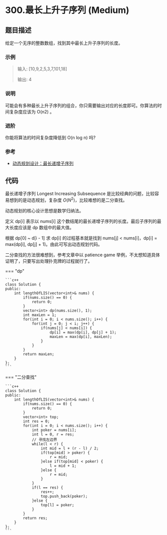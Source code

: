 # 300.最长上升子序列 (Medium)

## 题目描述

给定一个无序的整数数组，找到其中最长上升子序列的长度。

### 示例

> 输入: [10,9,2,5,3,7,101,18]
> 
> 输出: 4 

### 说明

可能会有多种最长上升子序列的组合，你只需要输出对应的长度即可。你算法的时间复杂度应该为 O(n2) 。

### 进阶

你能将算法的时间复杂度降低到 O(n log n) 吗?

### 参考

- [动态规划设计：最长递增子序列](https://labuladong.gitbook.io/algo/dong-tai-gui-hua-xi-lie/dong-tai-gui-hua-she-ji-zui-chang-di-zeng-zi-xu-lie)

## 代码

最长递增子序列 Longest Increasing Subsequence 是比较经典的问题，比较容易想到的是动态规划，复杂度 $O(N^2)$，比较难想的是二分查找。

动态规划的核心设计思想是数学归纳法。

定义 dp[i] 表示以 nums[i] 这个数结尾的最长递增子序列的长度。最后子序列的最大长度应该是 dp 数组中的最大值。

根据 dp[0] ~ d[i - 1] 求 dp[i] 的过程基本就是找到 nums[j] < nums[i]，dp[i] = max(dp[i], dp[j] + 1)。由此可写出动态规划代码。

二分查找的方法很难想到，参考文章中以 patience game 举例，不太想知道具体证明了，只要写出处理扑克牌的过程就行了。

=== "dp"

    ```c++
    class Solution {
    public:
        int lengthOfLIS(vector<int>& nums) {
            if(nums.size() == 0) {
                return 0;
            }
            vector<int> dp(nums.size(), 1);
            int maxLen = 1;
            for(int i = 0; i < nums.size(); i++) {
                for(int j = 0; j < i; j++) {
                    if(nums[j] < nums[i]) {
                        dp[i] = max(dp[i], dp[j] + 1);
                        maxLen = max(dp[i], maxLen); 
                    }
                }
            }
            return maxLen;
        }
    };
    ```
    
=== "二分查找"

    ```c++
    class Solution {
    public:
        int lengthOfLIS(vector<int>& nums) {
            if(nums.size() == 0) {
                return 0;
            }
            vector<int> top;
            int res = 0;
            for(int i = 0; i < nums.size(); i++) {
                int poker = nums[i];
                int l = 0, r = res;
                // 寻找左边界
                while(l < r) {
                    int mid = l + (r - l) / 2;
                    if(top[mid] > poker) {
                        r = mid;
                    }else if(top[mid] < poker) {
                        l = mid + 1;
                    }else {
                        r = mid;
                    }
                }
                if(l == res) {
                    res++;
                    top.push_back(poker);
                }else {
                    top[l] = poker;
                }
            }
            return res;
        }
    };
    ```